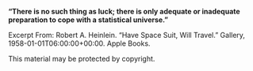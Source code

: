 **“There is no such thing as luck; there is only adequate or inadequate preparation to cope with a statistical universe.”**

Excerpt From: Robert A. Heinlein. “Have Space Suit, Will Travel.” Gallery, 1958-01-01T06:00:00+00:00. Apple Books. 

This material may be protected by copyright.